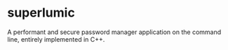 # superlumic
A performant and secure password manager application on the command line, entirely implemented in C++.
